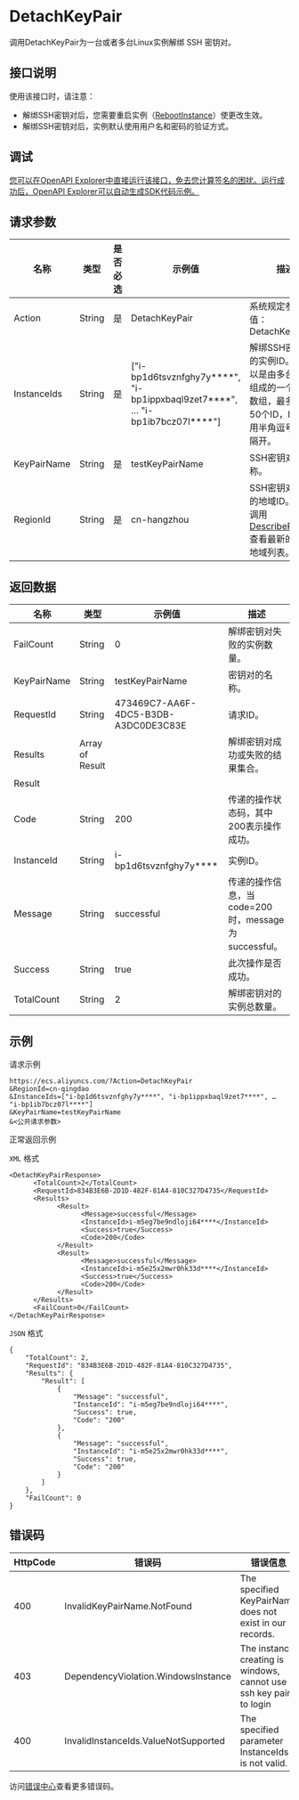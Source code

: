 # DetachKeyPair

调用DetachKeyPair为一台或者多台Linux实例解绑 SSH 密钥对。

## 接口说明

使用该接口时，请注意：

-   解绑SSH密钥对后，您需要重启实例（[RebootInstance](~~25502~~)）使更改生效。
-   解绑SSH密钥对后，实例默认使用用户名和密码的验证方式。

## 调试

[您可以在OpenAPI Explorer中直接运行该接口，免去您计算签名的困扰。运行成功后，OpenAPI Explorer可以自动生成SDK代码示例。](https://api.aliyun.com/#product=Ecs&api=DetachKeyPair&type=RPC&version=2014-05-26)

## 请求参数

|名称|类型|是否必选|示例值|描述|
|--|--|----|---|--|
|Action|String|是|DetachKeyPair|系统规定参数。取值：DetachKeyPair |
|InstanceIds|String|是|\["i-bp1d6tsvznfghy7y\*\*\*\*", "i-bp1ippxbaql9zet7\*\*\*\*", … "i-bp1ib7bcz07l\*\*\*\*"\]|解绑SSH密钥对的实例ID。取值可以是由多台实例ID组成的一个JSON数组，最多支持50个ID，ID之间用半角逗号（,）隔开。 |
|KeyPairName|String|是|testKeyPairName|SSH密钥对名称。 |
|RegionId|String|是|cn-hangzhou|SSH密钥对所在的地域ID。您可以调用[DescribeRegions](~~25609~~)查看最新的阿里云地域列表。 |

## 返回数据

|名称|类型|示例值|描述|
|--|--|---|--|
|FailCount|String|0|解绑密钥对失败的实例数量。 |
|KeyPairName|String|testKeyPairName|密钥对的名称。 |
|RequestId|String|473469C7-AA6F-4DC5-B3DB-A3DC0DE3C83E|请求ID。 |
|Results|Array of Result| |解绑密钥对成功或失败的结果集合。 |
|Result| | | |
|Code|String|200|传递的操作状态码，其中200表示操作成功。 |
|InstanceId|String|i-bp1d6tsvznfghy7y\*\*\*\*|实例ID。 |
|Message|String|successful|传递的操作信息，当code=200时，message为successful。 |
|Success|String|true|此次操作是否成功。 |
|TotalCount|String|2|解绑密钥对的实例总数量。 |

## 示例

请求示例

```
https://ecs.aliyuncs.com/?Action=DetachKeyPair
&RegionId=cn-qingdao
&InstanceIds=["i-bp1d6tsvznfghy7y****", "i-bp1ippxbaql9zet7****", … "i-bp1ib7bcz07l****"]
&KeyPairName=testKeyPairName
&<公共请求参数>
```

正常返回示例

`XML` 格式

```
<DetachKeyPairResponse>
	  <TotalCount>2</TotalCount>
	  <RequestId>834B3E6B-2D1D-482F-81A4-810C327D4735</RequestId>
	  <Results>
		    <Result>
			      <Message>successful</Message>
			      <InstanceId>i-m5eg7be9ndloji64****</InstanceId>
			      <Success>true</Success>
			      <Code>200</Code>
		    </Result>
		    <Result>
			      <Message>successful</Message>
			      <InstanceId>i-m5e25x2mwr0hk33d****</InstanceId>
			      <Success>true</Success>
			      <Code>200</Code>
		    </Result>
	  </Results>
	  <FailCount>0</FailCount>
</DetachKeyPairResponse>
```

`JSON` 格式

```
{
    "TotalCount": 2,
    "RequestId": "834B3E6B-2D1D-482F-81A4-810C327D4735",
    "Results": {
        "Result": [
            {
                "Message": "successful",
                "InstanceId": "i-m5eg7be9ndloji64****",
                "Success": true,
                "Code": "200"
            },
            {
                "Message": "successful",
                "InstanceId": "i-m5e25x2mwr0hk33d****",
                "Success": true,
                "Code": "200"
            }
        ]
    },
    "FailCount": 0
}
```

## 错误码

|HttpCode|错误码|错误信息|描述|
|--------|---|----|--|
|400|InvalidKeyPairName.NotFound|The specified KeyPairName does not exist in our records.|指定的KeyPairName不存在。|
|403|DependencyViolation.WindowsInstance|The instance creating is windows, cannot use ssh key pair to login|指定的实例是Windows操作系统，此类实例不支持SSH密钥对登录。|
|400|InvalidInstanceIds.ValueNotSupported|The specified parameter InstanceIds is not valid.|指定的InstanceId参数不合法。|

访问[错误中心](https://error-center.aliyun.com/status/product/Ecs)查看更多错误码。

